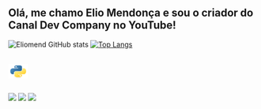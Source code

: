 ## Olá, me chamo Elio Mendonça e sou o criador do Canal Dev Company no YouTube!

![Eliomend GitHub stats](https://github-readme-stats.vercel.app/api?username=eliomend&show_icons=true&theme=dracula&include_all_commits-true&count_private-true)
[![Top Langs](https://github-readme-stats.vercel.app/api/top-langs/?username=eliomend&hide_progress=true)](https://github.com/eliomend/github-readme-stats)

<div style="display: inline_block"><br>
  <img align="center" alt="devc-Python" height="30" width="40" src="https://raw.githubusercontent.com/devicons/devicon/master/icons/python/python-original.svg">

</div>
  
  ##
 
<div> 
  <a href="https://www.youtube.com/channel/UCtcBU9x-AXvbWWLJoao67kA" target="_blank"><img src="https://img.shields.io/badge/YouTube-FF0000?style=for-the-badge&logo=youtube&logoColor=white" target="_blank"></a>
  <a href="https://instagram.com/eliomend" target="_blank"><img src="https://img.shields.io/badge/-Instagram-%23E4405F?style=for-the-badge&logo=instagram&logoColor=white" target="_blank"></a>
  <a href="https://www.linkedin.com/in/eliomend" target="_blank"><img src="https://img.shields.io/badge/-LinkedIn-%230077B5?style=for-the-badge&logo=linkedin&logoColor=white" target="_blank"></a> 
  
</div>
